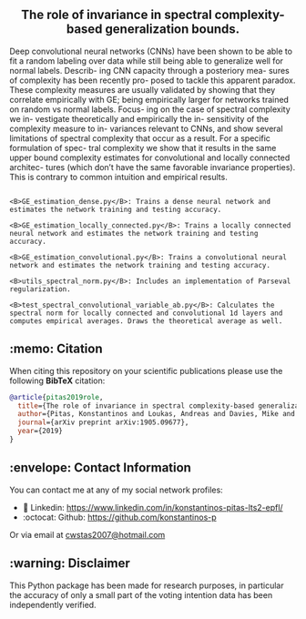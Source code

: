<h2 align="center">The role of invariance in spectral complexity-based generalization bounds.</h2>

Deep convolutional neural networks (CNNs)
have been shown to be able to fit a random
labeling over data while still being able to
generalize well for normal labels. Describ-
ing CNN capacity through a posteriory mea-
sures of complexity has been recently pro-
posed to tackle this apparent paradox. These
complexity measures are usually validated by
showing that they correlate empirically with
GE; being empirically larger for networks
trained on random vs normal labels. Focus-
ing on the case of spectral complexity we in-
vestigate theoretically and empirically the in-
sensitivity of the complexity measure to in-
variances relevant to CNNs, and show several
limitations of spectral complexity that occur
as a result. For a specific formulation of spec-
tral complexity we show that it results in the
same upper bound complexity estimates for
convolutional and locally connected architec-
tures (which don’t have the same favorable
invariance properties). This is contrary to
common intuition and empirical results.

```

<B>GE_estimation_dense.py</B>: Trains a dense neural network and estimates the network training and testing accuracy.

<B>GE_estimation_locally_connected.py</B>: Trains a locally connected neural network and estimates the network training and testing accuracy.

<B>GE_estimation_convolutional.py</B>: Trains a convolutional neural network and estimates the network training and testing accuracy.

<B>utils_spectral_norm.py</B>: Includes an implementation of Parseval regularization.

<B>test_spectral_convolutional_variable_ab.py</B>: Calculates the spectral norm for locally connected and convolutional 1d layers and computes empirical averages. Draws the theoretical average as well.
```

<h2> :memo: Citation </h2>

When citing this repository on your scientific publications please use the following **BibTeX** citation:

```bibtex
@article{pitas2019role,
  title={The role of invariance in spectral complexity-based generalization bounds},
  author={Pitas, Konstantinos and Loukas, Andreas and Davies, Mike and Vandergheynst, Pierre},
  journal={arXiv preprint arXiv:1905.09677},
  year={2019}
}

```

<h2> :envelope: Contact Information </h2>
You can contact me at any of my social network profiles:

- :briefcase: Linkedin: https://www.linkedin.com/in/konstantinos-pitas-lts2-epfl/
- :octocat: Github: https://github.com/konstantinos-p

Or via email at cwstas2007@hotmail.com

<h2> :warning: Disclaimer </h2>
This Python package has been made for research purposes, in particular the accuracy of only a small part of the
voting intention data has been independently verified.


